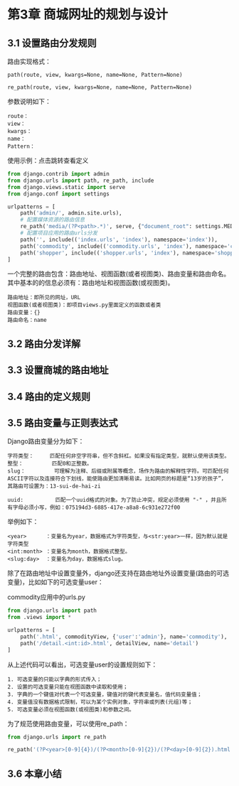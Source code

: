 # 第3章 商城网址的规划与设计

## 3.1 设置路由分发规则

路由实现格式：
```text
path(route, view, kwargs=None, name=None, Pattern=None)

re_path(route, view, kwargs=None, name=None, Pattern=None)
```

参数说明如下：
```text
route：
view：
kwargs：
name：
Pattern：
```

使用示例：点击跳转查看定义
```python
from django.contrib import admin
from django.urls import path, re_path, include
from django.views.static import serve
from django.conf import settings

urlpatterns = [
    path('admin/', admin.site.urls),
    # 配置媒体资源的路由信息
    re_path('media/(?P<path>.*)', serve, {"document_root": settings.MEDIA_ROOT}, name="media"),
    # 配置项目应用的路由urls分发
    path('', include(('index.urls', 'index'), namespace='index')),
    path('commodity', include(('commodity.urls', 'index'), namespace='commodity')),
    path('shopper', include(('shopper.urls', 'index'), namespace='shopper')),
]
```

一个完整的路由包含：路由地址、视图函数(或者视图类)、路由变量和路由命名。
其中基本的的信息必须有：路由地址和视图函数(或视图类)。
```text
路由地址：即所见的网址，URL
视图函数(或者视图类)：即项目views.py里面定义的函数或者类
路由变量：{}
路由命名：name
```

## 3.2 路由分发详解


## 3.3 设置商城的路由地址


## 3.4 路由的定义规则


## 3.5 路由变量与正则表达式

Django路由变量分为如下：
```text
字符类型：     匹配任何非空字符串，但不含斜杠。如果没有指定类型，就默认使用该类型。
整型：         匹配0和正整数。
slug：         可理解为注释、后缀或附属等概念，场作为路由的解释性字符。可匹配任何ASCII字符以及连接符合下划线，能使路由更加清晰易读。比如网页的标题是“13岁的孩子”，其路由可设置为：13-sui-de-hai-zi
               
uuid:          匹配一个uuid格式的对象。为了防止冲突，规定必须使用 "-" ，并且所有字母必须小写，例如：075194d3-6885-417e-a8a8-6c931e272f00
```

举例如下：
```text
<year>      ：变量名为year，数据格式为字符类型，与<str:year>一样，因为默认就是字符类型
<int:month> ：变量名为month，数据格式整型。
<slug:day>  ：变量名为day，数据格式slug。
```

除了在路由地址中设置变量外，django还支持在路由地址外设置变量(路由的可选变量)，比如如下的可选变量user：

commodity应用中的urls.py
```python
from django.urls import path
from .views import *

urlpatterns = [
    path('.html', commodityView, {'user':'admin'}, name='commodity'),
    path('/detail.<int:id>.html', detailView, name='detail')
]
```
从上述代码可以看出，可选变量user的设置规则如下：
```text
1. 可选变量的只能以字典的形式传入；
2. 设置的可选变量只能在视图函数中读取和使用；
3. 字典的一个键值对代表一个可选变量，键值对的键代表变量名，值代码变量值；
4. 变量值没有数据格式限制，可以为某个实例对象，字符串或列表(元组)等；
5. 可选变量必须在视图函数(或视图类)和参数之间。
```

为了规范使用路由变量，可以使用re_path：
```python
from django.urls import re_path

re_path('(?P<year>[0-9]{4})/(?P<month>[0-9]{2})/(?P<day>[0-9]{2}).html', views.mydate)
```

## 3.6 本章小结
